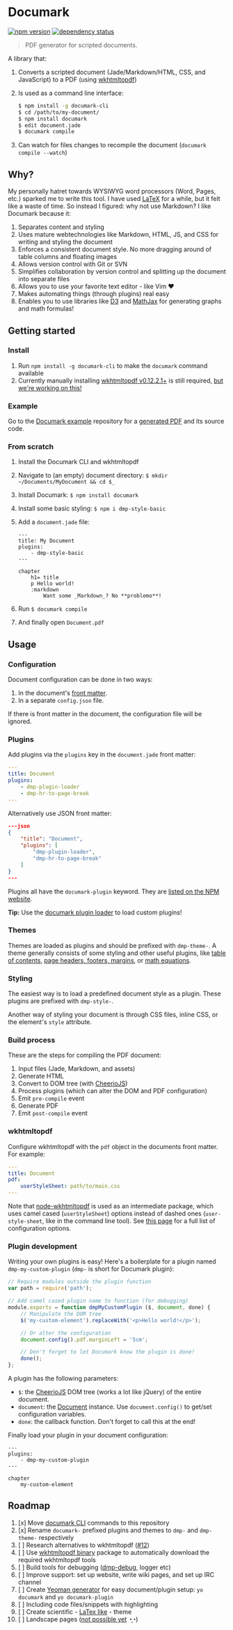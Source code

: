 # Documark

[![npm version](https://badge.fury.io/js/documark.svg)](http://badge.fury.io/js/documark)
[![dependency status](https://david-dm.org/documark/documark.svg)](https://david-dm.org/documark)

> PDF generator for scripted documents.

A library that:

1. Converts a scripted document (Jade/Markdown/HTML, CSS, and JavaScript) to a PDF (using [wkhtmltopdf][wkhtmltopdf])
2. Is used as a command line interface:

	```bash
	$ npm install -g documark-cli
	$ cd /path/to/my-document/
	$ npm install documark
	$ edit document.jade
	$ documark compile
	```

3. Can watch for files changes to recompile the document (`documark compile --watch`)

## Why?

My personally hatret towards WYSIWYG word processors (Word, Pages, etc.) sparked me to write this tool. I have used [LaTeX][latex] for a while, but it felt like a waste of time. So instead I figured: why not use Markdown? I like Documark because it:

1. Separates content and styling
2. Uses mature webtechnologies like Markdown, HTML, JS, and CSS for writing and styling the document
3. Enforces a consistent document style. No more dragging around of table columns and floating images
4. Allows version control with Git or SVN
5. Simplifies collaboration by version control and splitting up the document into separate files
6. Allows you to use your favorite text editor - like Vim ❤
7. Makes automating things (through plugins) real easy
8. Enables you to use libraries like [D3][d3] and [MathJax][mathjax] for generating graphs and math formulas!

## Getting started

### Install

1. Run `npm install -g documark-cli` to make the `documark` command available
2. Currently manually installing [wkhtmltopdf v0.12.2.1+][wkhtmltopdf-install] is still required, [but we're working on this!][wkhtmltox-binary]

### Example

Go to the [Documark example][documark-example] repository for a [generated PDF][documark-example-pdf] and its source code.

### From scratch

1. Install the Documark CLI and wkhtmltopdf
2. Navigate to (an empty) document directory: `$ mkdir ~/Documents/MyDocument && cd $_`
3. Install Documark: `$ npm install documark`
4. Install some basic styling: `$ npm i dmp-style-basic`
5. Add a `document.jade` file:

	```jade
	---
	title: My Document
	plugins:
		- dmp-style-basic
	---

	chapter
		h1= title
		p Hello world!
		:markdown
			Want some _Markdown_? No **problemo**!
	```

6. Run `$ documark compile`
7. And finally open `Document.pdf`

## Usage

### Configuration

Document configuration can be done in two ways:

1. In the document's [front matter][front-matter].
2. In a separate `config.json` file.

If there is front matter in the document, the configuration file will be ignored.

### Plugins

Add plugins via the `plugins` key in the `document.jade` front matter:

```yaml
---
title: Document
plugins:
	- dmp-plugin-loader
	- dmp-hr-to-page-break
---
```

Alternatively use JSON front matter:

```json
---json
{
	"title": "Document",
	"plugins": [
		"dmp-plugin-loader",
		"dmp-hr-to-page-break"
	]
}
---
```

Plugins all have the `documark-plugin` keyword. They are [listed on the NPM website][documark-plugins].

__Tip:__ Use the [documark plugin loader][dmp-plugin-loader] to load custom plugins!

### Themes

Themes are loaded as plugins and should be prefixed with `dmp-theme-`. A theme generally consists of some styling and other useful plugins, like [table of contents][dmp-table-of-contents], [page headers, footers, margins][dmp-page-meta], or [math equations][dmp-math].

### Styling

The easiest way is to load a predefined document style as a plugin. These plugins are prefixed with `dmp-style-`.

Another way of styling your document is through CSS files, inline CSS, or the element's `style` attribute.

### Build process

These are the steps for compiling the PDF document:

1. Input files (Jade, Markdown, and assets)
2. Generate HTML
3. Convert to DOM tree (with [CheerioJS][cheeriojs])
4. Process plugins (which can alter the DOM and PDF configuration)
5. Emit `pre-compile` event
6. Generate PDF
7. Emit `post-compile` event

### wkhtmltopdf

Configure wkhtmltopdf with the `pdf` object in the documents front matter. For example:

```yaml
---
title: Document
pdf:
	userStyleSheet: path/to/main.css
---
```

Note that [node-wkhtmltopdf][node-wkhtmltopdf] is used as an intermediate package, which uses camel cased (`userStyleSheet`) options instead of dashed ones (`user-style-sheet`, like in the command line tool). See [this page][wkhtmltopdf-options] for a full list of configuration options.

### Plugin development

Writing your own plugins is easy! Here's a boilerplate for a plugin named `dmp-my-custom-plugin` (`dmp-` is short for Documark plugin):

```js
// Require modules outside the plugin function
var path = require('path');

// Add camel cased plugin name to function (for debugging)
module.exports = function dmpMyCustomPlugin ($, document, done) {
	// Manipulate the DOM tree
	$('my-custom-element').replaceWith('<p>Hello world!</p>');

	// Or alter the configuration
	document.config().pdf.marginLeft = '5cm';

	// Don't forget to let Documark know the plugin is done!
	done();
};
```

A plugin has the following parameters:

- `$`: the [CheerioJS][cheeriojs] DOM tree (works a lot like jQuery) of the entire document.
- `document`: the [Document][lib-document] instance. Use `document.config()` to get/set configuration variables.
- `done`: the callback function. Don't forget to call this at the end!

Finally load your plugin in your document configuration:

```jade
---
plugins:
	- dmp-my-custom-plugin
---

chapter
	my-custom-element
```

## Roadmap

1. [x] Move [documark CLI][documark-cli] commands to this repository
1. [x] Rename `documark-` prefixed plugins and themes to `dmp-` and `dmp-theme-` respectively
1. [ ] Research alternatives to wkhtmltopdf ([#12][issue-12])
1. [ ] Use [wkhtmltopdf binary][wkhtmltopdf-binary] package to automatically download the required wkhtmltopdf tools
1. [ ] Build tools for debugging ([dmp-debug][dmp-debug], logger etc)
1. [ ] Improve support: set up website, write wiki pages, and set up IRC channel
1. [ ] Create [Yeoman generator][yeoman-generator] for easy document/plugin setup: `yo documark` and `yo documark-plugin`
1. [ ] Including code files/snippets with highlighting
1. [ ] Create scientific - [LaTex like][latex-theme] - theme
1. [ ] Landscape pages ([not possible yet][wkhtmltopdf-page-options-issue] ◔̯◔)

[wkhtmltopdf]: http://wkhtmltopdf.org/
[roadmap]: #user-content-roadmap
[jade]: http://jade-lang.com/
[markdown]: http://daringfireball.net/projects/markdown/syntax
[latex]: http://www.latex-project.org/
[documark-cli]: https://www.npmjs.com/package/documark-cli
[wkhtmltox-binary]: https://github.com/documark/wkhtmltox-binary
[documark-example]: https://github.com/documark/documark-example
[documark-example-pdf]: https://github.com/documark/documark-example/blob/master/Example.pdf
[d3]: https://github.com/mbostock/d3/wiki/Gallery
[mathjax]: https://www.mathjax.org/
[wkhtmltopdf-install]: http://wkhtmltopdf.org/downloads.html
[dmp-table-of-contents]: https://www.npmjs.com/package/dmp-table-of-contents
[dmp-page-meta]: https://www.npmjs.com/package/dmp-page-meta
[dmp-math]: https://www.npmjs.com/package/dmp-math
[cheeriojs]: https://www.npmjs.com/package/cheerio
[front-matter]: https://github.com/jonschlinkert/gray-matter
[dmp-plugin-loader]: https://www.npmjs.com/package/dmp-plugin-loader
[lib-document]: https://github.com/documark/documark/blob/master/lib/document.js
[documark-plugins]: https://www.npmjs.com/browse/keyword/documark-plugin
[node-wkhtmltopdf]: https://www.npmjs.com/package/wkhtmltopdf
[wkhtmltopdf-options]: http://wkhtmltopdf.org/usage/wkhtmltopdf.txt
[issue-12]: https://github.com/documark/documark/issues/12
[wkhtmltopdf-binary]: https://www.npmjs.com/package/wkhtmltopdf-binary
[yeoman-generator]: https://www.npmjs.com/package/yo
[dmp-debug]: https://www.npmjs.com/package/dmp-debug
[latex-theme]: https://www.sharelatex.com/templates/thesis/norwegian-university-of-science-and-technology
[wkhtmltopdf-page-options-issue]: https://github.com/wkhtmltopdf/wkhtmltopdf/issues/2233

